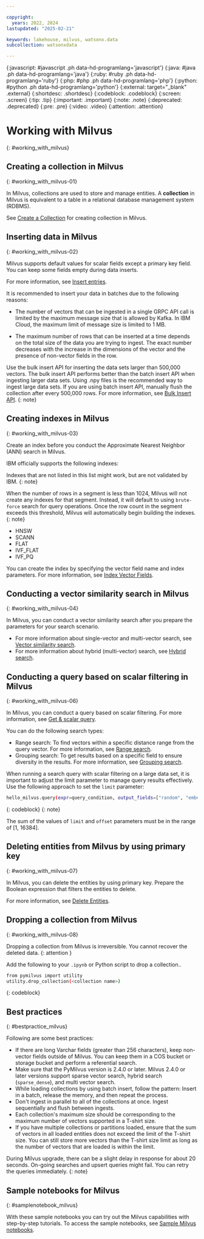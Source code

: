 ```yaml
---

copyright:
  years: 2022, 2024
lastupdated: "2025-02-21"

keywords: lakehouse, milvus, watsonx.data
subcollection: watsonxdata

---
```


{:javascript: #javascript .ph data-hd-programlang='javascript'}
{:java: #java .ph data-hd-programlang='java'}
{:ruby: #ruby .ph data-hd-programlang='ruby'}
{:php: #php .ph data-hd-programlang='php'}
{:python: #python .ph data-hd-programlang='python'}
{:external: target="_blank" .external}
{:shortdesc: .shortdesc}
{:codeblock: .codeblock}
{:screen: .screen}
{:tip: .tip}
{:important: .important}
{:note: .note}
{:deprecated: .deprecated}
{:pre: .pre}
{:video: .video}
{:attention: .attention}

# Working with Milvus
{: #working_with_milvus}

## Creating a collection in Milvus
{: #working_with_milvus-01}

In Milvus, collections are used to store and manage entities. A **collection** in Milvus is equivalent to a table in a relational database management system (RDBMS).

See [Create a Collection](https://milvus.io/docs/manage-collections.md#Create-Collection) for creating collection in Milvus.

## Inserting data in Milvus
{: #working_with_milvus-02}

Milvus supports default values for scalar fields except a primary key field. You can keep some fields empty during data inserts.

For more information, see [Insert entries](https://milvus.io/docs/insert-update-delete.md#Insert-Upsert--Delete).


It is recommended to insert your data in batches due to the following reasons:

- The number of vectors that can be ingested in a single GRPC API call is limited by the maximum message size that is allowed by Kafka. In IBM Cloud, the maximum limit of message size is limited to 1 MB.

- The maximum number of rows that can be inserted at a time depends on the total size of the data you are trying to ingest. The exact number decreases with the increase in the dimensions of the vector and the presence of non-vector fields in the row.

Use the bulk insert API for inserting the data sets larger than 500,000 vectors. The bulk insert API performs better than the batch insert API when ingesting larger data sets. Using .npy files is the recommended way to ingest large data sets. If you are using batch insert API, manually flush the collection after every 500,000 rows. For more information, see [Bulk Insert API](https://milvus.io/api-reference/pymilvus/v2.4.x/ORM/utility/do_bulk_insert.md).
{: note}


## Creating indexes in Milvus
{: #working_with_milvus-03}

Create an index before you conduct the Approximate Nearest Neighbor (ANN) search in Milvus.

IBM officially supports the following indexes:

Indexes that are not listed in this list might work, but are not validated by IBM.
{: note}

When the number of rows in a segment is less than 1024, Milvus will not create any indexes for that segment. Instead, it will default to using `brute-force` search for query operations. Once the row count in the segment exceeds this threshold, Milvus will automatically begin building the indexes.
{: note}

- HNSW
- SCANN
- FLAT
- IVF_FLAT
- IVF_PQ

You can create the index by specifying the vector field name and index parameters. For more information, see [Index Vector Fields](https://milvus.io/docs/index-vector-fields.md?tab=floating).

## Conducting a vector similarity search in Milvus
{: #working_with_milvus-04}

In Milvus, you can conduct a vector similarity search after you prepare the parameters for your search scenario.

- For more information about single-vector and multi-vector search, see [Vector similarity search](https://milvus.io/docs/single-vector-search.md).
- For more information about hybrid (multi-vector) search, see [Hybrid search](https://milvus.io/docs/multi-vector-search.md).

## Conducting a query based on scalar filtering in Milvus
{: #working_with_milvus-06}

In Milvus, you can conduct a query based on scalar filtering. For more information, see [Get & scalar query](https://milvus.io/docs/get-and-scalar-query.md).

You can do the following search types:

- Range search: To find vectors within a specific distance range from the query vector. For more information, see [Range search](https://milvus.io/docs/single-vector-search.md#Range-search).
- Grouping search: To get results based on a specific field to ensure diversity in the results. For more information, see [Grouping search](https://milvus.io/docs/single-vector-search.md#Grouping-search).

When running a search query with scalar filtering on a large data set, it is important to adjust the limit parameter to manage query results effectively. Use the following approach to set the `limit` parameter:
```bash
hello_milvus.query(expr=query_condition, output_fields=["random", "embeddings"], limit=100,offset=0)
```
{: codeblock}
{: note}

The sum of the values of `limit` and `offset` parameters must be in the range of [1, 16384].

## Deleting entities from Milvus by using primary key
{: #working_with_milvus-07}

In Milvus, you can delete the entities by using primary key. Prepare the Boolean expression that filters the entities to delete.

For more information, see [Delete Entities](https://milvus.io/docs/insert-update-delete.md#Delete-entities).

## Dropping a collection from Milvus
{: #working_with_milvus-08}

Dropping a collection from Milvus is irreversible. You cannot recover the deleted data.
{: attention }

Add the following to your `.ipynb` or Python script to drop a collection..

```bash
from pymilvus import utility
utility.drop_collection(<collection name>)
```
{: codeblock}

## Best practices
{: #bestpractice_milvus}

Following are some best practices:

- If there are long Varchar fields (greater than 256 characters), keep non-vector fields outside of Milvus. You can keep them in a COS bucket or storage bucket and perform a referential search.
- Make sure that the PyMilvus version is 2.4.0 or later. Milvus 2.4.0 or later versions support sparse vector search, hybrid search (`sparse_dense`), and multi vector search.
- While loading collections by using batch insert, follow the pattern: Insert in a batch, release the memory, and then repeat the process.
- Don't ingest in parallel to all of the collections at once. Ingest sequentially and flush between ingests.
- Each collection's maximum size should be corresponding to the maximum number of vectors supported in a T-shirt size.
- If you have multiple collections or partitions loaded, ensure that the sum of vectors in all loaded entities does not exceed the limit of the T-shirt size. You can still store more vectors than the T-shirt size limit as long as the number of vectors that are loaded is within the limit.

During Milvus upgrade, there can be a slight delay in response for about 20 seconds. On-going searches and upsert queries might fail. You can retry the queries immediately.
{: note}

## Sample notebooks for Milvus
{: #samplenotebook_milvus}

With these sample notebooks you can try out the Milvus capabilities with step-by-step tutorials. To access the sample notebooks, see [Sample Milvus notebooks](https://github.com/IBM/watsonx-data/tree/main/Tutorials).
